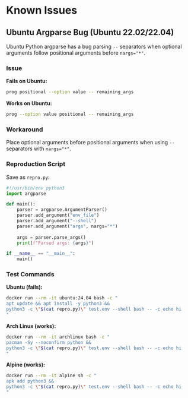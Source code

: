 # Known Issues

## Ubuntu Argparse Bug (Ubuntu 22.02/22.04)

Ubuntu Python argparse has a bug parsing `--` separators when optional arguments follow positional arguments before `nargs="*"`.

### Issue
**Fails on Ubuntu:**
```bash
prog positional --option value -- remaining_args
```

**Works on Ubuntu:**  
```bash
prog --option value positional -- remaining_args
```

### Workaround
Place optional arguments before positional arguments when using `--` separators with `nargs="*"`.

### Reproduction Script

Save as `repro.py`:
```python
#!/usr/bin/env python3
import argparse

def main():
    parser = argparse.ArgumentParser()
    parser.add_argument("env_file")
    parser.add_argument("--shell")
    parser.add_argument("args", nargs="*")
    
    args = parser.parse_args()
    print(f"Parsed args: {args}")

if __name__ == "__main__":
    main()
```

### Test Commands

**Ubuntu (fails):**
```bash
docker run --rm -it ubuntu:24.04 bash -c "
apt update && apt install -y python3 && 
python3 -c \"$(cat repro.py)\" test.env --shell bash -- -c echo hi
"
```

**Arch Linux (works):**
```bash
docker run --rm -it archlinux bash -c "
pacman -Sy --noconfirm python &&
python3 -c \"$(cat repro.py)\" test.env --shell bash -- -c echo hi  
"
```

**Alpine (works):**
```bash
docker run --rm -it alpine sh -c "
apk add python3 &&
python3 -c \"$(cat repro.py)\" test.env --shell bash -- -c echo hi
"
```